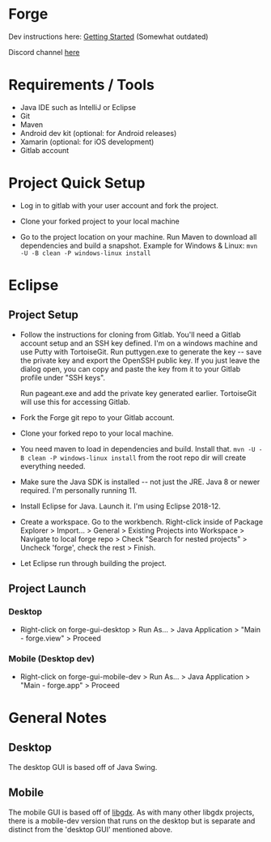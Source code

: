 # Forge

Dev instructions here: [Getting Started](https://www.slightlymagic.net/wiki/Forge:How_to_Get_Started_Developing_Forge) (Somewhat outdated)

Discord channel [here](https://discordapp.com/channels/267367946135928833/267742313390931968)

# Requirements / Tools

- Java IDE such as IntelliJ or Eclipse
- Git
- Maven
- Android dev kit (optional: for Android releases)
- Xamarin (optional: for iOS development)
- Gitlab account

# Project Quick Setup

- Log in to gitlab with your user account and fork the project.

- Clone your forked project to your local machine

- Go to the project location on your machine.  Run Maven to download all dependencies and build a snapshot.  Example for Windows & Linux: `mvn -U -B clean -P windows-linux install`

# Eclipse

## Project Setup

- Follow the instructions for cloning from Gitlab.  You'll need a Gitlab account setup and an SSH key defined.  I'm on a
  windows machine and use Putty with TortoiseGit.  Run puttygen.exe to generate the key -- save the private key and export
  the OpenSSH public key.  If you just leave the dialog open, you can copy and paste the key from it to your Gitlab profile under
  "SSH keys".
   
  Run pageant.exe and add the private key generated earlier.  TortoiseGit will use this for accessing Gitlab.
   
- Fork the Forge git repo to your Gitlab account.

- Clone your forked repo to your local machine.

- You need maven to load in dependencies and build.  Install that. `mvn -U -B clean -P windows-linux install` from the root repo dir will create everything needed.

- Make sure the Java SDK is installed -- not just the JRE.  Java 8 or newer required.  I'm personally running 11.

- Install Eclipse for Java.  Launch it.  I'm using Eclipse 2018-12.

- Create a workspace.  Go to the workbench.  Right-click inside of Package Explorer > Import... > General > Existing Projects into Workspace > Navigate to local forge repo >
  Check "Search for nested projects" > Uncheck 'forge', check the rest > Finish.
  
- Let Eclipse run through building the project.

## Project Launch

### Desktop

- Right-click on forge-gui-desktop > Run As... > Java Application > "Main - forge.view" > Proceed

### Mobile (Desktop dev)

- Right-click on forge-gui-mobile-dev > Run As... > Java Application > "Main - forge.app" > Proceed
  
# General Notes

## Desktop

The desktop GUI is based off of Java Swing.

## Mobile

The mobile GUI is based off of [libgdx](https://libgdx.badlogicgames.com/).  As with many other libgdx projects, there is a mobile-dev version that runs on the desktop but is separate and distinct from the 'desktop GUI' mentioned above.
 
